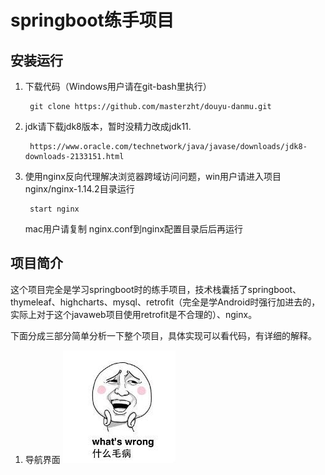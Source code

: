 # springboot练手项目

安装运行
----

1. 下载代码（Windows用户请在git-bash里执行）

        git clone https://github.com/masterzht/douyu-danmu.git

2. jdk请下载jdk8版本，暂时没精力改成jdk11.

        https://www.oracle.com/technetwork/java/javase/downloads/jdk8-downloads-2133151.html

3. 使用nginx反向代理解决浏览器跨域访问问题，win用户请进入项目nginx/nginx-1.14.2目录运行

        start nginx
        
   mac用户请复制 nginx.conf到nginx配置目录后后再运行

项目简介
----
这个项目完全是学习springboot时的练手项目，技术栈囊括了springboot、thymeleaf、highcharts、mysql、retrofit（完全是学Android时强行加进去的，实际上对于这个javaweb项目使用retrofit是不合理的）、nginx。

下面分成三部分简单分析一下整个项目，具体实现可以看代码，有详细的解释。
1. 导航界面
![image](https://github.com/AngelSXD/sxd_first_repository/blob/master/images/20160615165142.png)


